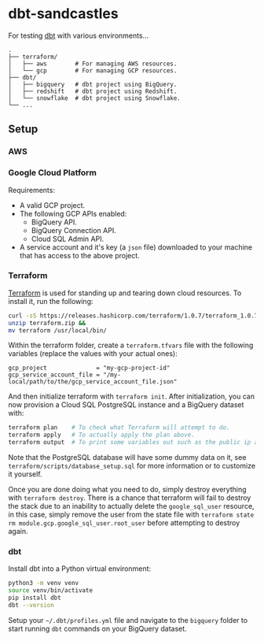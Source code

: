# dbt-sandcastles

For testing [dbt](https://www.getdbt.com/) with various environments...

```
.
├── terraform/
│   ├── aws        # For managing AWS resources.
│   └── gcp        # For managing GCP resources.
├── dbt/
│   ├── bigquery   # dbt project using BigQuery.
│   ├── redshift   # dbt project using Redshift.
│   └── snowflake  # dbt project using Snowflake.
└── ...
```

## Setup

### AWS

### Google Cloud Platform

Requirements:

- A valid GCP project.
- The following GCP APIs enabled:
  - BigQuery API.
  - BigQuery Connection API.
  - Cloud SQL Admin API.
- A service account and it's key (a `json` file) downloaded to your machine that has access to the above project.

### Terraform

[Terraform](https://www.terraform.io/) is used for standing up and tearing down cloud resources. To install it, run the following:

```sh
curl -sS https://releases.hashicorp.com/terraform/1.0.7/terraform_1.0.7_darwin_amd64.zip > terraform.zip &&
unzip terraform.zip &&
mv terraform /usr/local/bin/
```

Within the terraform folder, create a `terraform.tfvars` file with the following variables (replace the values with your actual ones):

```
gcp_project              = "my-gcp-project-id"
gcp_service_account_file = "/my-local/path/to/the/gcp_service_account_file.json"
```

And then initialize terraform with `terraform init`. After initialization, you can now provision a Cloud SQL PostgreSQL instance and a BigQuery dataset with:

```sh
terraform plan    # To check what Terraform will attempt to do.
terraform apply   # To actually apply the plan above.
terraform output  # To print some variables out such as the public ip address of the postgres database.
```

Note that the PostgreSQL database will have some dummy data on it, see `terraform/scripts/database_setup.sql` for more information or to customize it yourself.

Once you are done doing what you need to do, simply destroy everything with `terraform destroy`.
There is a chance that terraform will fail to destroy the stack due to an inability to actually
delete the `google_sql_user` resource, in this case, simply remove the user from the state file
with `terraform state rm module.gcp.google_sql_user.root_user` before attempting to destroy again.

### dbt

Install dbt into a Python virtual environment:

```sh
python3 -m venv venv
source venv/bin/activate
pip install dbt
dbt --version
```

Setup your `~/.dbt/profiles.yml` file and navigate to the `bigquery` folder to start running `dbt` commands on your BigQuery dataset.
